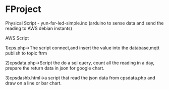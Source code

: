 # FProject

Physical Script - yun-fsr-led-simple.ino (arduino to sense data and send the reading to AWS debian instants)

AWS Script

1)cps.php->The script connect,and insert the value into the database,mqtt publish to topic ftrm

2)cpsdata.php->Script the do a sql query, count all the reading in a day, prepare the return data in json for google chart.

3)cpsdashb.html->a script that read the json data from cpsdata.php and draw on a line or bar chart.
